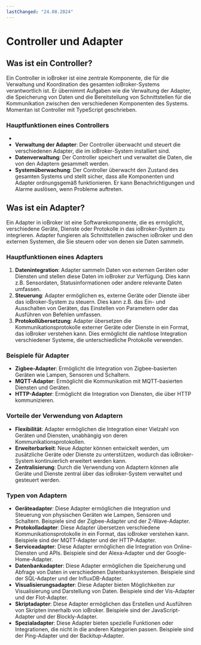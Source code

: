 ```yaml
---
lastChanged: "24.08.2024"
---
```

# Controller und Adapter

## Was ist ein Controller?

Ein Controller in ioBroker ist eine zentrale Komponente, die für die Verwaltung und Koordination des gesamten ioBroker-Systems verantwortlich ist.
Er übernimmt Aufgaben wie die Verwaltung der Adapter, die Speicherung von Daten und die Bereitstellung von Schnittstellen für die Kommunikation zwischen den verschiedenen Komponenten des Systems.
Momentan ist Controller mit TypeScript geschrieben.

### Hauptfunktionen eines Controllers
- 
- **Verwaltung der Adapter**: Der Controller überwacht und steuert die verschiedenen Adapter, die im ioBroker-System installiert sind.
- **Datenverwaltung**: Der Controller speichert und verwaltet die Daten, die von den Adaptern gesammelt werden.
- **Systemüberwachung**: Der Controller überwacht den Zustand des gesamten Systems und stellt sicher, dass alle Komponenten und Adapter ordnungsgemäß funktionieren. Er kann Benachrichtigungen und Alarme auslösen, wenn Probleme auftreten.

## Was ist ein Adapter?

Ein Adapter in ioBroker ist eine Softwarekomponente, die es ermöglicht, verschiedene Geräte,
Dienste oder Protokolle in das ioBroker-System zu integrieren.
Adapter fungieren als Schnittstellen zwischen ioBroker und den externen Systemen, die Sie steuern oder von denen sie Daten sammeln.

### Hauptfunktionen eines Adapters

1. **Datenintegration**: Adapter sammeln Daten von externen Geräten oder Diensten und stellen diese Daten im ioBroker zur Verfügung. Dies kann z.B. Sensordaten, Statusinformationen oder andere relevante Daten umfassen.
2. **Steuerung**: Adapter ermöglichen es, externe Geräte oder Dienste über das ioBroker-System zu steuern. Dies kann z.B. das Ein- und Ausschalten von Geräten, das Einstellen von Parametern oder das Ausführen von Befehlen umfassen.
3. **Protokollübersetzung**: Adapter übersetzen die Kommunikationsprotokolle externer Geräte oder Dienste in ein Format, das ioBroker verstehen kann. Dies ermöglicht die nahtlose Integration verschiedener Systeme, die unterschiedliche Protokolle verwenden.

### Beispiele für Adapter

- **Zigbee-Adapter**: Ermöglicht die Integration von Zigbee-basierten Geräten wie Lampen, Sensoren und Schaltern.
- **MQTT-Adapter**: Ermöglicht die Kommunikation mit MQTT-basierten Diensten und Geräten.
- **HTTP-Adapter**: Ermöglicht die Integration von Diensten, die über HTTP kommunizieren.

### Vorteile der Verwendung von Adaptern

- **Flexibilität**: Adapter ermöglichen die Integration einer Vielzahl von Geräten und Diensten, unabhängig von deren Kommunikationsprotokollen.
- **Erweiterbarkeit**: Neue Adapter können entwickelt werden, um zusätzliche Geräte oder Dienste zu unterstützen, wodurch das ioBroker-System kontinuierlich erweitert werden kann.
- **Zentralisierung**: Durch die Verwendung von Adaptern können alle Geräte und Dienste zentral über das ioBroker-System verwaltet und gesteuert werden.

### Typen von Adaptern
- **Geräteadapter**: Diese Adapter ermöglichen die Integration und Steuerung von physischen Geräten wie Lampen, Sensoren und Schaltern. Beispiele sind der Zigbee-Adapter und der Z-Wave-Adapter.  
- **Protokolladapter**: Diese Adapter übersetzen verschiedene Kommunikationsprotokolle in ein Format, das ioBroker verstehen kann. Beispiele sind der MQTT-Adapter und der HTTP-Adapter.  
- **Serviceadapter**: Diese Adapter ermöglichen die Integration von Online-Diensten und APIs. Beispiele sind der Alexa-Adapter und der Google-Home-Adapter.  
- **Datenbankadapter**: Diese Adapter ermöglichen die Speicherung und Abfrage von Daten in verschiedenen Datenbanksystemen. Beispiele sind der SQL-Adapter und der InfluxDB-Adapter.  
- **Visualisierungsadapter**: Diese Adapter bieten Möglichkeiten zur Visualisierung und Darstellung von Daten. Beispiele sind der Vis-Adapter und der Flot-Adapter.  
- **Skriptadapter**: Diese Adapter ermöglichen das Erstellen und Ausführen von Skripten innerhalb von ioBroker. Beispiele sind der JavaScript-Adapter und der Blockly-Adapter.  
- **Spezialadapter**: Diese Adapter bieten spezielle Funktionen oder Integrationen, die nicht in die anderen Kategorien passen. Beispiele sind der Ping-Adapter und der Backitup-Adapter.
